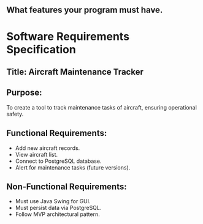 ## What features your program must have.

# Software Requirements Specification

## Title: Aircraft Maintenance Tracker

## Purpose:
To create a tool to track maintenance tasks of aircraft, ensuring operational safety.

## Functional Requirements:
- Add new aircraft records.
- View aircraft list.
- Connect to PostgreSQL database.
- Alert for maintenance tasks (future versions).

## Non-Functional Requirements:
- Must use Java Swing for GUI.
- Must persist data via PostgreSQL.
- Follow MVP architectural pattern.